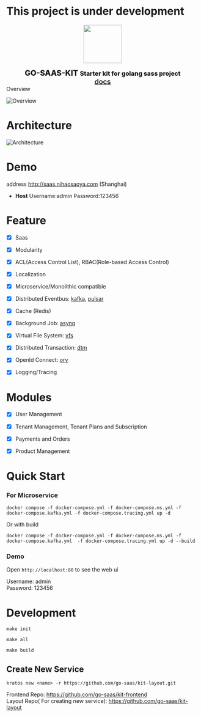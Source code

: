 # This project is under development

<div align="center">
<p><a href="https://github.com/go-saas/kit" target="_blank"><img src="https://github.com/go-saas/kit/blob/main/docs/static/img/logo.png?raw=true" width="100"></a></p>
<span  style="font-weight: 800;font-size: 20px;">GO-SAAS-KIT </span> <span  style="font-weight: 800;font-size: 16px;">Starter kit for golang sass project</span>
<br> 
<a href="https://go-saas.github.io/kit/" target="_blank"><span  style="font-weight: 600;font-size: 18px;">docs</span></a>
<br>
</div>
Overview

![Overview](https://github.com/go-saas/kit/blob/main/docs/en-US/overview.png?raw=true)

# Architecture
![Architecture](https://github.com/go-saas/kit/blob/main/docs/static/img/go-saas-kit.drawio.png?raw=true)

# Demo 

address http://saas.nihaosaoya.com (Shanghai)

- **Host** Username:admin  Password:123456


# Feature

* [x] Saas
* [x] Modularity
* [x] ACL(Access Control List), RBAC(Role-based Access Control)
* [x] Localization
* [x] Microservice/Monolithic compatible
* [x] Distributed Eventbus: [kafka](https://kafka.apache.org/), [pulsar](https://pulsar.apache.org/)
* [x] Cache (Redis)
* [x] Background Job: [asynq](https://github.com/hibiken/asynq)
* [x] Virtual File System: [vfs](https://github.com/goxiaoy/vfs)
* [x] Distributed Transaction: [dtm](https://dtm.pub/)
* [x] OpenId Connect: [ory](https://www.ory.sh/)
* [x] Logging/Tracing


# Modules
* [x] User Management
* [x] Tenant Management, Tenant Plans and Subscription
* [x] Payments and Orders
* [x] Product Management


# Quick Start

### For Microservice

```
docker compose -f docker-compose.yml -f docker-compose.ms.yml -f docker-compose.kafka.yml -f docker-compose.tracing.yml up -d
```

Or with build
```
docker compose -f docker-compose.yml -f docker-compose.ms.yml -f docker-compose.kafka.yml  -f docker-compose.tracing.yml up -d --build
```

### Demo

Open `http://localhost:80` to see the web ui

Username: admin  
Password: 123456


# Development

```shell
make init
```
```shell
make all
```
```shell
make build
```

## Create New Service

```shell
kratos new <name> -r https://github.com/go-saas/kit-layout.git
```


Frontend Repo: https://github.com/go-saas/kit-frontend  
Layout Repo( For creating new service): https://github.com/go-saas/kit-layout

